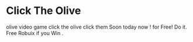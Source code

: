 # Click The Olive
olive video game click the olive click them Soon today now ! for Free! Do it. Free Robuix if you Win .
